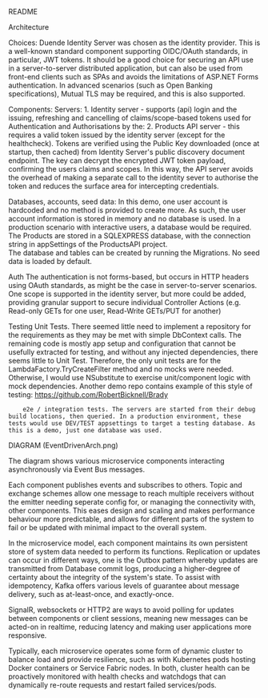 README

Architecture

Choices:
		Duende Identity Server was chosen as the identity provider.
		This is a well-known standard component supporting OIDC/OAuth standards, in particular, JWT tokens.
		It should be a good choice for securing an API use in a server-to-server distributed application, but can also be used from front-end clients such as SPAs
		and avoids the limitations of ASP.NET Forms authentication.
		In advanced scenarios (such as Open Banking specifications), Mutual TLS may be required, and this is also supported.

Components:
		Servers:
			1. Identity server - supports (api) login and the issuing, refreshing and cancelling of claims/scope-based tokens used for Authentication and Authorisations by the:
			2. Products API server - this requires a valid token issued by the identity server (except for the healthcheck). Tokens are verified using the Public Key downloaded (once at startup, then cached) from Identity Server's public discovery document endpoint. The key can decrypt the encrypted JWT token payload, confirming the users claims and scopes. In this way, the API server avoids the overhead of making a separate call to the identity sever to authorise the token and reduces the surface area for intercepting credentials.

Databases, accounts, seed data:
			In this demo, one user account is hardcoded and no method is provided to create more. 
			As such, the user account information is stored in memory and no database is used. In a production scenario with interactive users, a database would be required.
			The Products are stored in a SQLEXPRESS database, with the connection string in appSettings of the ProductsAPI project.  
			The database and tables can be created by running the Migrations. No seed data is loaded by default.

Auth 
		The authentication is not forms-based, but occurs in HTTP headers using OAuth standards, as might be the case in server-to-server scenarios.
		One scope is supported in the identity server, but more could be added, providing granular support to secure individual Controller Actions (e.g. Read-only GETs for one user, Read-Write GETs/PUT for another)

Testing
		Unit Tests. There seemed little need to implement a repository for the requirements as they may be met with simple DbContext calls. The remaining code is mostly app setup and configuration that cannot be usefully extracted for testing, and without any injected dependencies, there seems little to Unit Test. Therefore, the only unit tests are for the LambdaFactory.TryCreateFilter method and no mocks were needed. Otherwise, I would use NSubstitute to exercise unit/component logic with mock dependencies. Another demo repo contains example of this style of testing: https://github.com/RobertBicknell/Brady 

		e2e / integration tests. The servers are started from their debug build locations, then queried. In a production environment, these tests would use DEV/TEST appsettings to target a testing database. As this is a demo, just one database was used.


DIAGRAM (EventDrivenArch.png)

The diagram shows various microservice components interacting asynchronously via Event Bus messages.
	
Each component publishes events and subscribes to others. Topic and exchange schemes allow one message to reach multiple receivers without the emitter needing seperate config for, or managing the connectivity with, other components. This eases design and scaling and makes performance behaviour more predictable, and allows for different parts of the system to fail or be updated with minimal impact to the overall system. 
	
In the microservice model, each component maintains its own persistent store of system data needed to perform its functions. Replication or updates can occur in different ways, one is the Outbox pattern whereby updates are transmitted from Database commit logs, producing a higher-degree of certainty about the integrity of the system's state. To assist with idempotency, Kafka offers various levels of guarantee about message delivery, such as at-least-once, and exactly-once.

SignalR, websockets or HTTP2 are ways to avoid polling for updates between components or client sessions, meaning new messages can be acted-on in realtime, reducing latency and making user applications more responsive.

Typically, each microservice operates some form of dynamic cluster to balance load and provide resilience, such as with Kubernetes pods hosting Docker containers or Service Fabric nodes. In both, cluster health can be proactively monitored with health checks and watchdogs that can dynamically re-route requests and restart failed services/pods.
